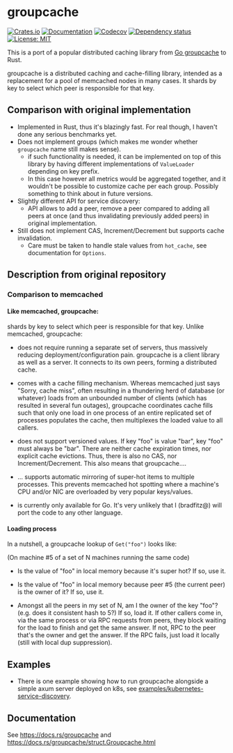 # groupcache
[![Crates.io](https://img.shields.io/crates/v/groupcache.svg)](https://crates.io/crates/groupcache)
[![Documentation](https://docs.rs/groupcache/badge.svg)](https://docs.rs/groupcache)
[![Codecov](https://codecov.io/gh/petroniuss/groupcache/main/graph/badge.svg)](https://codecov.io/gh/petroniuss/groupcache)
[![Dependency status](https://deps.rs/repo/github/petroniuss/groupcache/status.svg)](https://deps.rs/repo/github/petroniuss/groupcache)
[![License: MIT](https://img.shields.io/badge/License-MIT-blue.svg)](https://opensource.org/licenses/MIT)

This is a port of a popular distributed caching library from [Go groupcache](https://github.com/golang/groupcache) to Rust. 

groupcache is a distributed caching and cache-filling library, intended as a replacement for a pool of memcached nodes in many cases. It shards by key to select which peer is responsible for that key.

## Comparison with original implementation
- Implemented in Rust, thus it's blazingly fast. For real though, I haven't done any serious benchmarks yet.
- Does not implement groups (which makes me wonder whether `groupcache` name still makes sense).
  - if such functionality is needed, it can be implemented on top of this library by having different implementations of `ValueLoader` depending on key prefix.
  - In this case however all metrics would be aggregated together, and it wouldn't be possible to customize cache per each group. Possibly something to think about in future versions.
- Slightly different API for service discovery:
  - API allows to add a peer, remove a peer compared to adding all peers at once (and thus invalidating previously added peers) in original implementation.
- Still does not implement CAS, Increment/Decrement but supports cache invalidation.
  - Care must be taken to handle stale values from `hot_cache`, see documentation for `Options`.

## Description from original repository

### Comparison to memcached

#### Like memcached, groupcache:
shards by key to select which peer is responsible for that key. Unlike memcached, groupcache:
- does not require running a separate set of servers, thus massively reducing deployment/configuration pain. groupcache is a client library as well as a server. It connects to its own peers, forming a distributed cache.

- comes with a cache filling mechanism. Whereas memcached just says "Sorry, cache miss", often resulting in a thundering herd of database (or whatever) loads from an unbounded number of clients (which has resulted in several fun outages), groupcache coordinates cache fills such that only one load in one process of an entire replicated set of processes populates the cache, then multiplexes the loaded value to all callers.

- does not support versioned values. If key "foo" is value "bar", key "foo" must always be "bar". There are neither cache expiration times, nor explicit cache evictions. Thus, there is also no CAS, nor Increment/Decrement. This also means that groupcache....

- ... supports automatic mirroring of super-hot items to multiple processes. This prevents memcached hot spotting where a machine's CPU and/or NIC are overloaded by very popular keys/values.

- is currently only available for Go. It's very unlikely that I (bradfitz@) will port the code to any other language.

#### Loading process
In a nutshell, a groupcache lookup of `Get("foo")` looks like:

(On machine #5 of a set of N machines running the same code)

- Is the value of "foo" in local memory because it's super hot? If so, use it.

- Is the value of "foo" in local memory because peer #5 (the current peer) is the owner of it? If so, use it.

- Amongst all the peers in my set of N, am I the owner of the key "foo"? (e.g. does it consistent hash to 5?) If so, load it. If other callers come in, via the same process or via RPC requests from peers, they block waiting for the load to finish and get the same answer. If not, RPC to the peer that's the owner and get the answer. If the RPC fails, just load it locally (still with local dup suppression).

## Examples
 - There is one example showing how to run groupcache alongside a simple axum server deployed on k8s, see [examples/kubernetes-service-discovery](examples/kubernetes-service-discovery).

## Documentation
See <https://docs.rs/groupcache> and <https://docs.rs/groupcache/struct.Groupcache.html>

